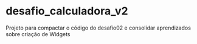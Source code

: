# desafio_calculadora_v2

Projeto para compactar o código do desafio02 e consolidar aprendizados sobre criação de Widgets
